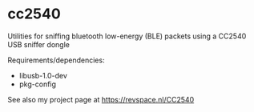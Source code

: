 # cc2540
Utilities for sniffing bluetooth low-energy (BLE) packets using a CC2540 USB sniffer dongle

Requirements/dependencies:
- libusb-1.0-dev
- pkg-config

See also my project page at https://revspace.nl/CC2540

